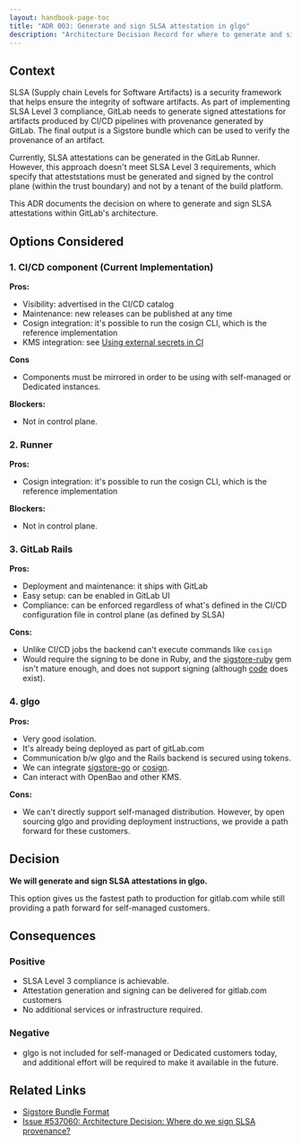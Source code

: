 ```yaml
---
layout: handbook-page-toc
title: "ADR 003: Generate and sign SLSA attestation in glgo"
description: "Architecture Decision Record for where to generate and sign SLSA attestations."
---
```


## Context

SLSA (Supply chain Levels for Software Artifacts) is a security framework that helps ensure the integrity of software artifacts. As part of implementing SLSA Level 3 compliance, GitLab needs to generate signed attestations for artifacts produced by CI/CD pipelines with provenance generated by GitLab. The final output is a Sigstore bundle which can be used to verify the provenance of an artifact.

Currently, SLSA attestations can be generated in the GitLab Runner. However, this approach doesn't meet SLSA Level 3 requirements, which specify that atteststations must be generated and signed by the control plane (within the trust boundary) and not by a tenant of the build platform.

This ADR documents the decision on where to generate and sign SLSA attestations within GitLab's architecture.

## Options Considered

### 1. CI/CD component (Current Implementation)

**Pros:**

- Visibility: advertised in the CI/CD catalog
- Maintenance: new releases can be published at any time
- Cosign integration: it's possible to run the cosign CLI, which is the reference implementation
- KMS integration: see [Using external secrets in CI](https://docs.gitlab.com/ci/secrets/)

**Cons**

- Components must be mirrored in order to be using with self-managed or Dedicated instances.

**Blockers:**

- Not in control plane.

### 2. Runner

**Pros:**

- Cosign integration: it's possible to run the cosign CLI, which is the reference implementation

**Blockers:**

- Not in control plane.

### 3. GitLab Rails

**Pros:**

- Deployment and maintenance: it ships with GitLab
- Easy setup: can be enabled in GitLab UI
- Compliance: can be enforced regardless of what's defined in the CI/CD configuration file
in control plane (as defined by SLSA)

**Cons:**

- Unlike CI/CD jobs the backend can't execute commands like `cosign`
- Would require the signing to be done in Ruby, and the [sigstore-ruby](https://github.com/sigstore/sigstore-ruby) gem isn't mature enough, and does not support signing (although [code](https://github.com/sigstore/sigstore-ruby/blob/main/lib/sigstore/signer.rb) does exist).

### 4. glgo

**Pros:**

- Very good isolation.
- It's already being deployed as part of gitLab.com
- Communication b/w glgo and the Rails backend is secured using tokens.
- We can integrate [sigstore-go](https://github.com/sigstore/sigstore-go) or [cosign](https://github.com/sigstore/cosign).
- Can interact with OpenBao and other KMS.

**Cons:**

- We can't directly support self-managed distribution. However, by open sourcing glgo and providing deployment instructions, we provide a path forward for these customers.

## Decision

**We will generate and sign SLSA attestations in glgo.**

This option gives us the fastest path to production for gitlab.com while still providing a path forward for self-managed customers.

## Consequences

### Positive

- SLSA Level 3 compliance is achievable.
- Attestation generation and signing can be delivered for gitlab.com customers
- No additional services or infrastructure required.

### Negative

- glgo is not included for self-managed or Dedicated customers today, and additional effort will be required to make it available in the future.

## Related Links

- [Sigstore Bundle Format](https://docs.sigstore.dev/about/bundle/)
- [Issue #537060: Architecture Decision: Where do we sign SLSA provenance?](https://gitlab.com/gitlab-org/gitlab/-/issues/537060)
